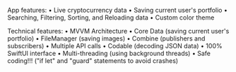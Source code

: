 App features:
• Live cryptocurrency data
• Saving current user's portfolio
• Searching, Filtering, Sorting, and Reloading data
• Custom color theme


Technical features:
• MVVM Architecture
• Core Data (saving current user's portfolio)
• FileManager (saving images)
• Combine (publishers and subscribers)
• Multiple API calls
• Codable (decoding JSON data)
• 100% SwiftUl interface
• Multi-threading (using background threads)
• Safe coding!!! ("if let" and "guard" statements to avoid crashes)
